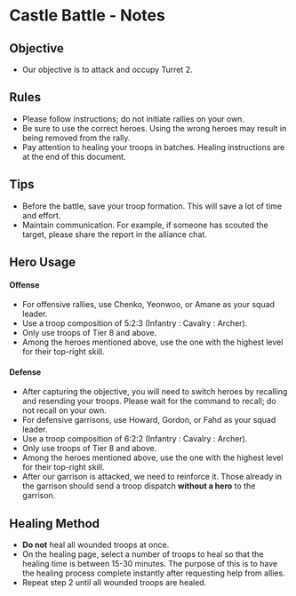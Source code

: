 # Castle Battle - Notes

## Objective
- Our objective is to attack and occupy Turret 2.

## Rules
- Please follow instructions; do not initiate rallies on your own.
- Be sure to use the correct heroes. Using the wrong heroes may result in being removed from the rally.
- Pay attention to healing your troops in batches. Healing instructions are at the end of this document.

## Tips
- Before the battle, save your troop formation. This will save a lot of time and effort.
- Maintain communication. For example, if someone has scouted the target, please share the report in the alliance chat.

## Hero Usage
#### Offense
- For offensive rallies, use Chenko, Yeonwoo, or Amane as your squad leader.
- Use a troop composition of 5:2:3 (Infantry : Cavalry : Archer).
- Only use troops of Tier 8 and above.
- Among the heroes mentioned above, use the one with the highest level for their top-right skill.

#### Defense
- After capturing the objective, you will need to switch heroes by recalling and resending your troops. Please wait for the command to recall; do not recall on your own.
- For defensive garrisons, use Howard, Gordon, or Fahd as your squad leader.
- Use a troop composition of 6:2:2 (Infantry : Cavalry : Archer).
- Only use troops of Tier 8 and above.
- Among the heroes mentioned above, use the one with the highest level for their top-right skill.
- After our garrison is attacked, we need to reinforce it. Those already in the garrison should send a troop dispatch **without a hero** to the garrison.

## Healing Method
- **Do not** heal all wounded troops at once.
- On the healing page, select a number of troops to heal so that the healing time is between 15-30 minutes. The purpose of this is to have the healing process complete instantly after requesting help from allies.
- Repeat step 2 until all wounded troops are healed.
